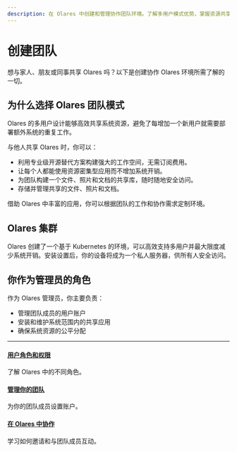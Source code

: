 ```yaml
---
description: 在 Olares 中创建和管理协作团队环境。了解多用户模式优势，掌握资源共享和团队协作方法，实现高效的团队管理。
---
```

# 创建团队

想与家人、朋友或同事共享 Olares 吗？以下是创建协作 Olares 环境所需了解的一切。

## 为什么选择 Olares 团队模式

Olares 的多用户设计能够高效共享系统资源，避免了每增加一个新用户就需要部署额外系统的重复工作。

与他人共享 Olares 时，你可以：

* 利用专业级开源替代方案构建强大的工作空间，无需订阅费用。
* 让每个人都能使用资源密集型应用而不增加系统开销。
* 为团队构建一个文件、照片和文档的共享库，随时随地安全访问。
* 存储并管理共享的文件、照片和文档。

借助 Olares 中丰富的应用，你可以根据团队的工作和协作需求定制环境。

## Olares 集群

 Olares 创建了一个基于 Kubernetes 的环境，可以高效支持多用户并最大限度减少系统开销。安装设置后，你的设备将成为一个私人服务器，供所有人安全访问。

## 你作为管理员的角色

作为 Olares 管理员，你主要负责：

* 管理团队成员的用户账户
* 安装和维护系统范围内的共享应用
* 确保系统资源的公平分配

---

<div>
<h4><a href="./roles-permissions">用户角色和权限</a></h4>
了解 Olares 中的不同角色。
</div>

<div>
<h4><a href="./manage-team">管理你的团队</a></h4>
为你的团队成员设置账户。
</div>

<div>
<h4><a href="./collaborate">在 Olares 中协作</a></h4>
学习如何邀请和与团队成员互动。
</div>